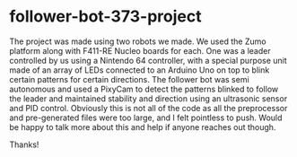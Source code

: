 # follower-bot-373-project

The project was made using two robots we made. We used the Zumo platform along with F411-RE Nucleo boards for each.
One was a leader controlled by us using a Nintendo 64 controller, with a special purpose unit made of an array of LEDs connected to an Arduino Uno on top to blink certain patterns for certain directions.
The follower bot was semi autonomous and used a PixyCam to detect the patterns blinked to follow the leader and maintained stability and direction using an ultrasonic sensor and PID control.
Obviously this is not all of the code as all the preprocessor and pre-generated files were too large, and I felt pointless to push.
Would be happy to talk more about this and help if anyone reaches out though.

Thanks!
